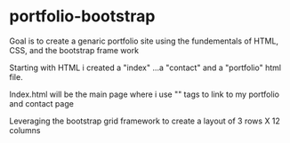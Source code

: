 # portfolio-bootstrap

Goal is to create a genaric portfolio site using the fundementals of HTML, CSS, and the bootstrap frame work

Starting with HTML i created a "index" ...a "contact" and a "portfolio" html file. 

Index.html will be the main page where i use "<a>" tags to link to my portfolio and contact page

Leveraging the bootstrap grid framework to create a layout of 3 rows X 12 columns 